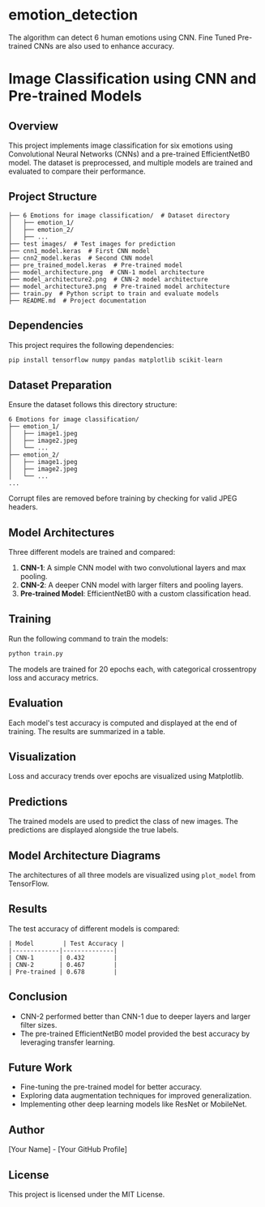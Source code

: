 # emotion_detection
The algorithm can detect 6 human emotions using CNN. Fine Tuned Pre-trained CNNs are also used to enhance accuracy.
# Image Classification using CNN and Pre-trained Models

## Overview
This project implements image classification for six emotions using Convolutional Neural Networks (CNNs) and a pre-trained EfficientNetB0 model. The dataset is preprocessed, and multiple models are trained and evaluated to compare their performance.

## Project Structure
```plaintext
├── 6 Emotions for image classification/  # Dataset directory
│   ├── emotion_1/
│   ├── emotion_2/
│   ├── ...
├── test images/  # Test images for prediction
├── cnn1_model.keras  # First CNN model
├── cnn2_model.keras  # Second CNN model
├── pre_trained_model.keras  # Pre-trained model
├── model_architecture.png  # CNN-1 model architecture
├── model_architecture2.png  # CNN-2 model architecture
├── model_architecture3.png  # Pre-trained model architecture
├── train.py  # Python script to train and evaluate models
├── README.md  # Project documentation
```

## Dependencies
This project requires the following dependencies:
```python
pip install tensorflow numpy pandas matplotlib scikit-learn
```

## Dataset Preparation
Ensure the dataset follows this directory structure:
```plaintext
6 Emotions for image classification/
├── emotion_1/
│   ├── image1.jpeg
│   ├── image2.jpeg
│   └── ...
├── emotion_2/
│   ├── image1.jpeg
│   ├── image2.jpeg
│   └── ...
...
```
Corrupt files are removed before training by checking for valid JPEG headers.

## Model Architectures
Three different models are trained and compared:
1. **CNN-1**: A simple CNN model with two convolutional layers and max pooling.
2. **CNN-2**: A deeper CNN model with larger filters and pooling layers.
3. **Pre-trained Model**: EfficientNetB0 with a custom classification head.

## Training
Run the following command to train the models:
```sh
python train.py
```
The models are trained for 20 epochs each, with categorical crossentropy loss and accuracy metrics.

## Evaluation
Each model's test accuracy is computed and displayed at the end of training. The results are summarized in a table.

## Visualization
Loss and accuracy trends over epochs are visualized using Matplotlib.

## Predictions
The trained models are used to predict the class of new images. The predictions are displayed alongside the true labels.

## Model Architecture Diagrams
The architectures of all three models are visualized using `plot_model` from TensorFlow.

## Results
The test accuracy of different models is compared:
```plaintext
| Model        | Test Accuracy |
|-------------|--------------|
| CNN-1       | 0.432        |
| CNN-2       | 0.467        |
| Pre-trained | 0.678        |
```

## Conclusion
- CNN-2 performed better than CNN-1 due to deeper layers and larger filter sizes.
- The pre-trained EfficientNetB0 model provided the best accuracy by leveraging transfer learning.

## Future Work
- Fine-tuning the pre-trained model for better accuracy.
- Exploring data augmentation techniques for improved generalization.
- Implementing other deep learning models like ResNet or MobileNet.

## Author
[Your Name] - [Your GitHub Profile]

## License
This project is licensed under the MIT License.

